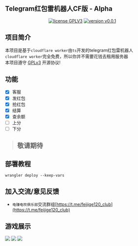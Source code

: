 ## Telegram红包雷机器人CF版 - Alpha

<p style="text-align: center">
<a href="https://www.gnu.org/licenses/gpl-3.0.html"><img src="https://img.shields.io/badge/license-GPLV3-blue" alt="license GPLV3"></a>
<a href="https://github.com/assimon/epusdt/releases/tag/v0.0.1"><img src="https://img.shields.io/badge/version-v0.0.1-green" alt="version v0.0.1"></a>
</p>


## 项目简介
本项目是基于`cloudflare worker`由`ts`开发的telegram红包雷机器人   
`cloudflare worker`完全免费，所以你并不需要花钱去租用服务器  
本项目遵守 [GPLv3](https://www.gnu.org/licenses/gpl-3.0.html) 开源协议!  

## 功能
- [x] 客服
- [x] 发红包
- [x] 抢红包
- [x] 结算
- [x] 查余额
- [ ] 上分
- [ ] 下分
> ## 敬请期待

## 部署教程
```shell
wrangler deploy --keep-vars
```

## 加入交流/意见反馈
- `电赚电吹俱乐部`交流群组[https://t.me/feijige120_club](https://t.me/feijige120_club)

## 游戏展示
![](doc/imgs/fabao.jpg)
![](doc/imgs/zhonglei.jpg)
![](doc/imgs/jieshuan.jpg)
